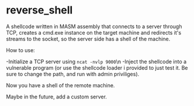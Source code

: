 # reverse_shell
A shellcode written in MASM assembly that connects to a server through TCP, creates a cmd.exe instance on the target machine and redirects it's streams to the socket, so the server side has a shell of the machine.

How to use:

-Initialize a TCP server using `ncat -nvlp 9000`\n
-Inject the shellcode into a vulnerable program (or use the shellcode loader i provided to just test it. Be sure to change the path, and run with admin priviliges).

Now you have a shell of the remote machine.

Maybe in the future, add a custom server.
